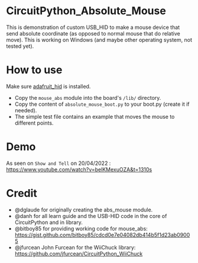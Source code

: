 # CircuitPython_Absolute_Mouse

This is demonstration of custom USB_HID to make a mouse device that send absolute coordinate (as opposed to normal mouse that do relative move).
This is working on Windows (and maybe other operating system, not tested yet).

# How to use

Make sure [adafruit_hid](https://github.com/adafruit/Adafruit_CircuitPython_HID) is installed.

- Copy the `mouse_abs` module into the board's `/lib/` directory.
- Copy the content of `absolute_mouse_boot.py` to your boot.py (create it if needed).
- The simple test file contains an example that moves the mouse to different points.

# Demo

As seen on `Show and Tell` on 20/04/2022 : https://www.youtube.com/watch?v=belKMexuOZA&t=1310s

# Credit

* @dglaude for originally creating the abs_mouse module.
* @danh for all learn guide and the USB-HID code in the core of CircuitPython and in library.
* @bitboy85 for providing working code for mouse_abs: https://gist.github.com/bitboy85/cdcd0e7e04082db414b5f1d23ab09005
* @jfurcean John Furcean for the WiiChuck library: https://github.com/jfurcean/CircuitPython_WiiChuck

